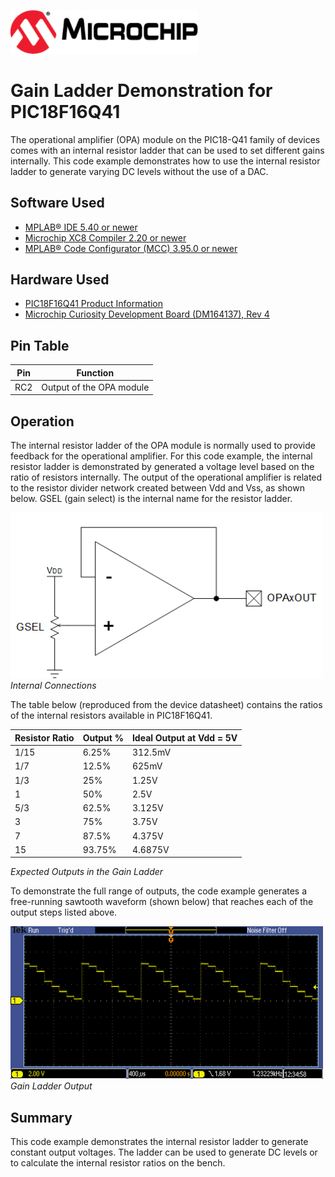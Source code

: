 <!-- Please do not change this html logo with link -->
<a href="https://www.microchip.com" rel="nofollow"><img src="images/microchip.png" alt="MCHP" width="300"/></a>

# Gain Ladder Demonstration for PIC18F16Q41
The operational amplifier (OPA) module on the PIC18-Q41 family of devices comes with an internal resistor ladder that can be used to set different gains internally. This code example demonstrates how to use the internal resistor ladder to generate varying DC levels without the use of a DAC.

## Software Used
* <a href="http://www.microchip.com/mplab/mplab-x-ide">MPLAB® IDE 5.40 or newer</a>
* <a href="https://www.microchip.com/mplab/compilers">Microchip XC8 Compiler 2.20 or newer</a>
* <a href="https://www.microchip.com/mplab/mplab-code-configurator">MPLAB® Code Configurator (MCC) 3.95.0 or newer</a>

## Hardware Used
- <a href="https://www.microchip.com/wwwproducts/en/PIC18F16Q41">PIC18F16Q41 Product Information</a>
- <a href="https://www.microchip.com/DevelopmentTools/ProductDetails/PartNO/DM164137"> Microchip Curiosity Development Board (DM164137), Rev 4 </a>

## Pin Table
| Pin | Function
| --- | --------
| RC2 | Output of the OPA module

## Operation<br>
The internal resistor ladder of the OPA module is normally used to provide feedback for the operational amplifier. For this code example, the internal resistor ladder is demonstrated by generated a voltage level based on the ratio of resistors internally. The output of the operational amplifier is related to the resistor divider network created between Vdd and Vss, as shown below. GSEL (gain select) is the internal name for the resistor ladder.

<img src="images/schematic.png" width="500"><br>
*Internal Connections*

The table below (reproduced from the device datasheet) contains the ratios of the internal resistors available in PIC18F16Q41.

| Resistor Ratio   | Output %      | Ideal Output at Vdd = 5V
| ---------------- | ------------- | -------
| 1/15             | 6.25%         | 312.5mV
| 1/7              | 12.5%         | 625mV
| 1/3              | 25%           | 1.25V
| 1                | 50%           | 2.5V
| 5/3              | 62.5%         | 3.125V
| 3                | 75%           | 3.75V
| 7                | 87.5%         | 4.375V
| 15               | 93.75%        | 4.6875V

*Expected Outputs in the Gain Ladder*

To demonstrate the full range of outputs, the code example generates a free-running sawtooth waveform (shown below) that reaches each of the output steps listed above.<br>

<img src="images/gainLevelDemo.PNG" alt="Gain Waveform" width="500px"/><br>
*Gain Ladder Output*<br>

## Summary
This code example demonstrates the internal resistor ladder to generate constant output voltages. The ladder can be used to generate DC levels or to calculate the internal resistor ratios on the bench.
